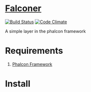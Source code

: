 [Falconer](http://stefanyohansson.github.io/falconer/)
========

[![Build Status](https://travis-ci.org/StefanYohansson/falconer.svg?branch=master)](https://travis-ci.org/StefanYohansson/falconer) [![Code Climate](https://codeclimate.com/github/StefanYohansson/falconer/badges/gpa.svg)](https://codeclimate.com/github/StefanYohansson/falconer)

A simple layer in the phalcon framework

Requirements
============

1. [Phalcon Framework](http://phalconphp.com/)

Install
======
